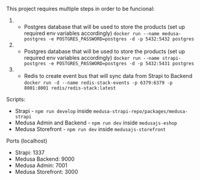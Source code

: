 This project requires multiple steps in order to be funcional:
1. - Postgres database that will be used to store the products (set up required env variables accordingly)
`docker run --name medusa-postgres -e POSTGRES_PASSWORD=postgres -d -p 5432:5432 postgres`
2. - Postgres database that will be used to store the products (set up required env variables accordingly)
`docker run --name strapi-postgres -e POSTGRES_PASSWORD=postgres -d -p 5432:5431 postgres`
3. - Redis to create event bus that will sync data from Strapi to Backend
`docker run -d --name redis-stack-events -p 6379:6379 -p 8001:8001 redis/redis-stack:latest`

Scripts:
- Strapi - `npm run develop` inside `medusa-strapi-repo/packages/medusa-strapi`
- Medusa Admin and Backend - `npm run dev` inside `medusajs-eshop`
- Medusa Storefront - `npm run dev` inside `medusajs-storefront`


Ports (localhost)
- Strapi: 1337
- Medusa Backend: 9000
- Medusa Admin: 7001
- Medusa Storefront: 3000